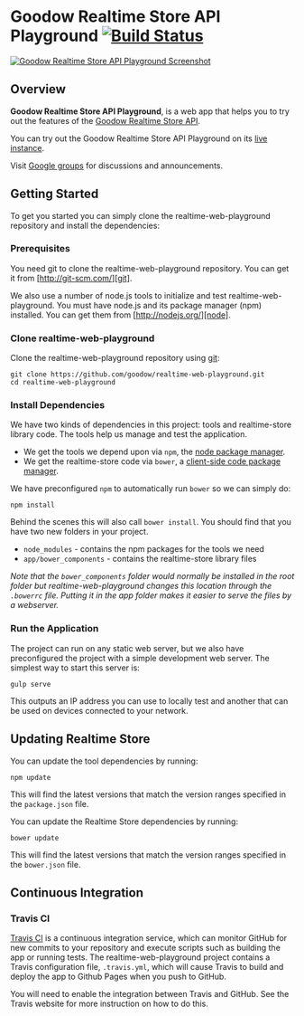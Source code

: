 # Goodow Realtime Store API Playground [![Build Status](https://travis-ci.org/goodow/realtime-web-playground.svg?branch=master)](https://travis-ci.org/goodow/realtime-web-playground)

[![Goodow Realtime Store API Playground Screenshot](https://github.com/goodow/realtime-web-playground/raw/master/screenshot.png)](http://realtimeplayground.goodow.com/)


## Overview

**Goodow Realtime Store API Playground**, is a web app that helps you to try out the features of the [Goodow Realtime Store API](https://github.com/goodow/realtime-store/).

You can try out the Goodow Realtime Store API Playground on its [live instance](http://realtimeplayground.goodow.com/).

Visit [Google groups](https://groups.google.com/forum/#!forum/goodow-realtime) for discussions and announcements.

## Getting Started

To get you started you can simply clone the realtime-web-playground repository and install the dependencies:

### Prerequisites

You need git to clone the realtime-web-playground repository. You can get it from
[http://git-scm.com/][git].

We also use a number of node.js tools to initialize and test realtime-web-playground. You must have node.js and
its package manager (npm) installed.  You can get them from [http://nodejs.org/][node].

### Clone realtime-web-playground

Clone the realtime-web-playground repository using [git][git]:

```
git clone https://github.com/goodow/realtime-web-playground.git
cd realtime-web-playground
```

### Install Dependencies

We have two kinds of dependencies in this project: tools and realtime-store library code.  The tools help
us manage and test the application.

* We get the tools we depend upon via `npm`, the [node package manager][npm].
* We get the realtime-store code via `bower`, a [client-side code package manager][bower].

We have preconfigured `npm` to automatically run `bower` so we can simply do:

```
npm install
```

Behind the scenes this will also call `bower install`.  You should find that you have two new
folders in your project.

* `node_modules` - contains the npm packages for the tools we need
* `app/bower_components` - contains the realtime-store library files

*Note that the `bower_components` folder would normally be installed in the root folder but
realtime-web-playground changes this location through the `.bowerrc` file.  Putting it in the app folder makes
it easier to serve the files by a webserver.*

### Run the Application

The project can run on any static web server, but we also have preconfigured the project with a
simple development web server.  The simplest way to start this server is:

```
gulp serve
```

This outputs an IP address you can use to locally test and another that can be used on devices connected to your network.


## Updating Realtime Store
You can update the tool dependencies by running:

```
npm update
```

This will find the latest versions that match the version ranges specified in the `package.json` file.

You can update the Realtime Store dependencies by running:

```
bower update
```

This will find the latest versions that match the version ranges specified in the `bower.json` file.


## Continuous Integration

### Travis CI

[Travis CI][travis] is a continuous integration service, which can monitor GitHub for new commits
to your repository and execute scripts such as building the app or running tests. The realtime-web-playground
project contains a Travis configuration file, `.travis.yml`, which will cause Travis to build and
deploy the app to Github Pages when you push to GitHub.

You will need to enable the integration between Travis and GitHub. See the Travis website for more
instruction on how to do this.

[git]: http://git-scm.com/
[bower]: http://bower.io
[npm]: https://www.npmjs.org/
[node]: http://nodejs.org
[travis]: https://travis-ci.org/